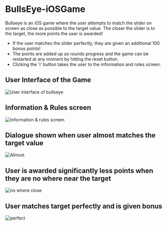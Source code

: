 # BullsEye-iOSGame

Bullseye is an iOS game where the user attempts to match the slider on screen as close as possible to the target value. The closer the slider is to the target, the more points the user is awarded! 

- If the user matches the slider perfectly, they are given an additional 100 bonus points! 
- The points are added up as rounds progress and the game can be restarted at any moment by hitting the reset button. 
- Clicking the 'i' button takes the user to the information and rules screen.

## User Interface of the Game
![User interface of bullseye](https://user-images.githubusercontent.com/37939649/72692325-29285c00-3af9-11ea-9c47-ab6f02aa0fe4.png)


## Information & Rules screen

![Information & rules screen](https://user-images.githubusercontent.com/37939649/72692548-84a71980-3afa-11ea-874d-c61ecc73d835.png)

## Dialogue shown when user almost matches the target value
![Almost](https://user-images.githubusercontent.com/37939649/72692758-b40a5600-3afb-11ea-9a3f-b24f31e30beb.png)

## User is awarded significantly less points when they are no where near the target
![no where close](https://user-images.githubusercontent.com/37939649/72693070-3ba49480-3afd-11ea-96c2-696c4b0860a7.png)

## User matches target perfectly and is given bonus
![perfect](https://user-images.githubusercontent.com/37939649/72693283-2aa85300-3afe-11ea-94f2-b53077ecdfa3.png)
